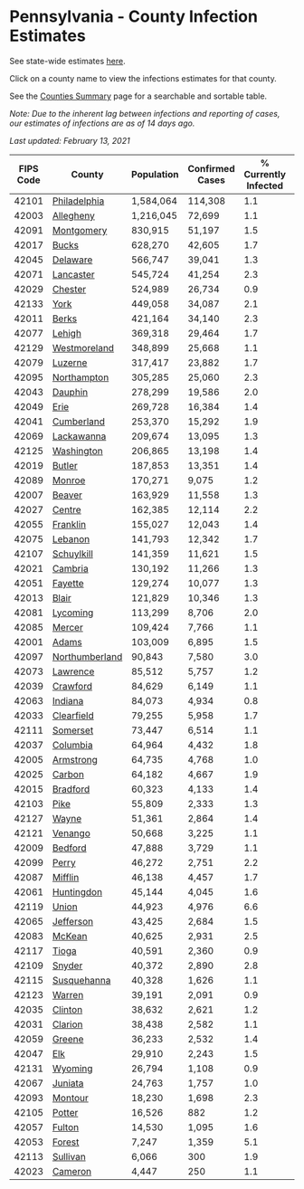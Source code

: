 # Pennsylvania - County Infection Estimates

See state-wide estimates [here](/infections/us-pa).

Click on a county name to view the infections estimates for that county.

See the [Counties Summary](/infections/summary-counties) page for a searchable and sortable table.

*Note: Due to the inherent lag between infections and reporting of cases, our estimates of infections are as of 14 days ago.*

*Last updated: February 13, 2021*

|   FIPS Code |                           County |   Population |   Confirmed Cases |   % Currently Infected |   % Total Infected |
|-------------|----------------------------------|--------------|-------------------|------------------------|--------------------|
|       42101 |     [Philadelphia](philadelphia) |    1,584,064 |           114,308 |                    1.1 |               27.5 |
|       42003 |           [Allegheny](allegheny) |    1,216,045 |            72,699 |                    1.1 |               18.9 |
|       42091 |         [Montgomery](montgomery) |      830,915 |            51,197 |                    1.5 |               22.0 |
|       42017 |                   [Bucks](bucks) |      628,270 |            42,605 |                    1.7 |               23.6 |
|       42045 |             [Delaware](delaware) |      566,747 |            39,041 |                    1.3 |               25.2 |
|       42071 |           [Lancaster](lancaster) |      545,724 |            41,254 |                    2.3 |               24.9 |
|       42029 |               [Chester](chester) |      524,989 |            26,734 |                    0.9 |               17.2 |
|       42133 |                     [York](york) |      449,058 |            34,087 |                    2.1 |               23.8 |
|       42011 |                   [Berks](berks) |      421,164 |            34,140 |                    2.3 |               28.4 |
|       42077 |                 [Lehigh](lehigh) |      369,318 |            29,464 |                    1.7 |               28.8 |
|       42129 |     [Westmoreland](westmoreland) |      348,899 |            25,668 |                    1.1 |               23.1 |
|       42079 |               [Luzerne](luzerne) |      317,417 |            23,882 |                    1.7 |               26.9 |
|       42095 |       [Northampton](northampton) |      305,285 |            25,060 |                    2.3 |               28.8 |
|       42043 |               [Dauphin](dauphin) |      278,299 |            19,586 |                    2.0 |               22.9 |
|       42049 |                     [Erie](erie) |      269,728 |            16,384 |                    1.4 |               18.8 |
|       42041 |         [Cumberland](cumberland) |      253,370 |            15,292 |                    1.9 |               19.2 |
|       42069 |         [Lackawanna](lackawanna) |      209,674 |            13,095 |                    1.3 |               21.6 |
|       42125 |         [Washington](washington) |      206,865 |            13,198 |                    1.4 |               19.7 |
|       42019 |                 [Butler](butler) |      187,853 |            13,351 |                    1.4 |               22.2 |
|       42089 |                 [Monroe](monroe) |      170,271 |             9,075 |                    1.2 |               20.0 |
|       42007 |                 [Beaver](beaver) |      163,929 |            11,558 |                    1.3 |               23.0 |
|       42027 |                 [Centre](centre) |      162,385 |            12,114 |                    2.2 |               22.3 |
|       42055 |             [Franklin](franklin) |      155,027 |            12,043 |                    1.4 |               25.2 |
|       42075 |               [Lebanon](lebanon) |      141,793 |            12,342 |                    1.7 |               29.3 |
|       42107 |         [Schuylkill](schuylkill) |      141,359 |            11,621 |                    1.5 |               26.7 |
|       42021 |               [Cambria](cambria) |      130,192 |            11,266 |                    1.3 |               26.6 |
|       42051 |               [Fayette](fayette) |      129,274 |            10,077 |                    1.3 |               24.4 |
|       42013 |                   [Blair](blair) |      121,829 |            10,346 |                    1.3 |               26.1 |
|       42081 |             [Lycoming](lycoming) |      113,299 |             8,706 |                    2.0 |               23.9 |
|       42085 |                 [Mercer](mercer) |      109,424 |             7,766 |                    1.1 |               22.2 |
|       42001 |                   [Adams](adams) |      103,009 |             6,895 |                    1.5 |               21.2 |
|       42097 | [Northumberland](northumberland) |       90,843 |             7,580 |                    3.0 |               25.8 |
|       42073 |             [Lawrence](lawrence) |       85,512 |             5,757 |                    1.2 |               20.9 |
|       42039 |             [Crawford](crawford) |       84,629 |             6,149 |                    1.1 |               22.6 |
|       42063 |               [Indiana](indiana) |       84,073 |             4,934 |                    0.8 |               18.3 |
|       42033 |         [Clearfield](clearfield) |       79,255 |             5,958 |                    1.7 |               23.1 |
|       42111 |             [Somerset](somerset) |       73,447 |             6,514 |                    1.1 |               27.7 |
|       42037 |             [Columbia](columbia) |       64,964 |             4,432 |                    1.8 |               23.0 |
|       42005 |           [Armstrong](armstrong) |       64,735 |             4,768 |                    1.0 |               22.8 |
|       42025 |                 [Carbon](carbon) |       64,182 |             4,667 |                    1.9 |               23.6 |
|       42015 |             [Bradford](bradford) |       60,323 |             4,133 |                    1.4 |               20.9 |
|       42103 |                     [Pike](pike) |       55,809 |             2,333 |                    1.3 |               16.5 |
|       42127 |                   [Wayne](wayne) |       51,361 |             2,864 |                    1.4 |               18.2 |
|       42121 |               [Venango](venango) |       50,668 |             3,225 |                    1.1 |               19.7 |
|       42009 |               [Bedford](bedford) |       47,888 |             3,729 |                    1.1 |               24.3 |
|       42099 |                   [Perry](perry) |       46,272 |             2,751 |                    2.2 |               18.4 |
|       42087 |               [Mifflin](mifflin) |       46,138 |             4,457 |                    1.7 |               30.2 |
|       42061 |         [Huntingdon](huntingdon) |       45,144 |             4,045 |                    1.6 |               28.3 |
|       42119 |                   [Union](union) |       44,923 |             4,976 |                    6.6 |               33.8 |
|       42065 |           [Jefferson](jefferson) |       43,425 |             2,684 |                    1.5 |               19.0 |
|       42083 |                 [McKean](mckean) |       40,625 |             2,931 |                    2.5 |               22.1 |
|       42117 |                   [Tioga](tioga) |       40,591 |             2,360 |                    0.9 |               18.1 |
|       42109 |                 [Snyder](snyder) |       40,372 |             2,890 |                    2.8 |               22.0 |
|       42115 |       [Susquehanna](susquehanna) |       40,328 |             1,626 |                    1.1 |               13.3 |
|       42123 |                 [Warren](warren) |       39,191 |             2,091 |                    0.9 |               16.6 |
|       42035 |               [Clinton](clinton) |       38,632 |             2,621 |                    1.2 |               21.4 |
|       42031 |               [Clarion](clarion) |       38,438 |             2,582 |                    1.1 |               21.1 |
|       42059 |                 [Greene](greene) |       36,233 |             2,532 |                    1.4 |               21.7 |
|       42047 |                       [Elk](elk) |       29,910 |             2,243 |                    1.5 |               22.9 |
|       42131 |               [Wyoming](wyoming) |       26,794 |             1,108 |                    0.9 |               13.1 |
|       42067 |               [Juniata](juniata) |       24,763 |             1,757 |                    1.0 |               23.7 |
|       42093 |               [Montour](montour) |       18,230 |             1,698 |                    2.3 |               33.3 |
|       42105 |                 [Potter](potter) |       16,526 |               882 |                    1.2 |               16.5 |
|       42057 |                 [Fulton](fulton) |       14,530 |             1,095 |                    1.6 |               23.2 |
|       42053 |                 [Forest](forest) |        7,247 |             1,359 |                    5.1 |               56.4 |
|       42113 |             [Sullivan](sullivan) |        6,066 |               300 |                    1.9 |               15.0 |
|       42023 |               [Cameron](cameron) |        4,447 |               250 |                    1.1 |               17.6 |